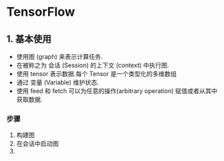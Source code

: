 # TensorFlow

## 1. 基本使用

- 使用图 (graph) 来表示计算任务.
- 在被称之为 会话 (Session) 的上下文 (context) 中执行图.
- 使用 tensor 表示数据.每个 Tensor 是一个类型化的多维数组
- 通过 变量 (Variable) 维护状态.
- 使用 feed 和 fetch 可以为任意的操作(arbitrary operation) 赋值或者从其中获取数据.

### 步骤

1. 构建图
2. 在会话中启动图
3. 














